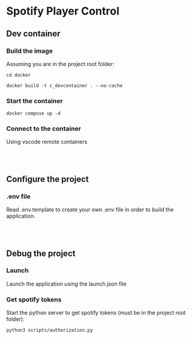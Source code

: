 # Spotify Player Control

## Dev container
### Build the image
Assuming you are in the project root folder:
```
cd docker
```
```
docker build -t c_devcontainer . --no-cache
```
### Start the container
```
docker compose up -d
```

### Connect to the container
Using vscode remote containers

<br><br>

## Configure the project
### .env file
Read .env.template to create your own .env file in order to build the application.

<br><br>

## Debug the project
### Launch
Launch the application using the launch.json file

### Get spotify tokens
Start the python server to get spotify tokens (must be in the project root folder):
```
python3 scripts/authorization.py
``` 
